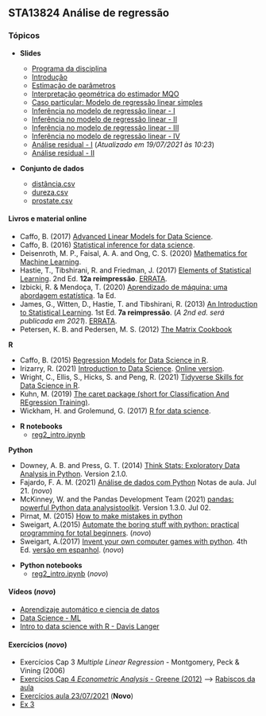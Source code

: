 ## STA13824 Análise de regressão


### Tópicos

* **Slides**
  - [Programa da disciplina](https://bit.ly/3vhS3sB)
  - [Introdução](https://bit.ly/3zyTUNc)
  - [Estimação de parâmetros](https://bit.ly/3iWPb1K)
  - [Interpretação geométrica do estimador MQO](https://bit.ly/3qkA4AV)   
  - [Caso particular: Modelo de regressão linear simples](https://bit.ly/3jbGGAf)
  - [Inferência no modelo de regressão linear - I](https://bit.ly/3h0ohow) 
  - [Inferência no modelo de regressão linear - II](https://bit.ly/3A5DqMC) 
  - [Inferência no modelo de regressão linear - III](https://bit.ly/3dGxuA0) 
  - [Inferência no modelo de regressão linear - IV](https://bit.ly/3xDc4Mo)
  - [Análise residual - I](https://bit.ly/3iqanv7) (*Atualizado em 19/07/2021 às 10:23*)
  - [Análise residual - II](https://bit.ly/3jviHfA) 


* **Conjunto de dados**
  - [distância.csv](https://bit.ly/3w3AAo6)
  - [dureza.csv](https://bit.ly/3y2bTd1)
  - [prostate.csv](https://bit.ly/3hEwEqd)


#### Livros e material online

  - Caffo, B. (2017) [Advanced Linear Models for Data Science](https://bit.ly/3gIfHKT).
  - Caffo, B. (2016) [Statistical inference for data science](https://bit.ly/3qsjgbv).
  - Deisenroth, M. P., Faisal, A. A. and Ong, C. S. (2020) [Mathematics for Machine Learning](https://bit.ly/3gUa1vZ).
  - Hastie, T., Tibshirani, R. and Friedman, J. (2017) [Elements of Statistical Learning](https://stanford.io/3gPor0n). 2nd Ed. **12a reimpressão**. [ERRATA](https://stanford.io/3wIpcPD).
  - Izbicki, R. & Mendoça, T. (2020) [Aprendizado de máquina: uma abordagem estatística](https://bit.ly/3zHVcFJ). 1a Ed.
  - James, G., Witten, D., Hastie, T. and Tibshirani, R. (2013) [An Introduction to Statistical Learning](https://bit.ly/3qjFmwz). 1st Ed. **7a reimpressão**. (*A 2nd ed. será publicada em 2021*). [ERRATA](https://www.statlearning.com/errata-first-edition).
  - Petersen, K. B. and Pedersen, M. S. (2012) [The Matrix Cookbook](http://www2.imm.dtu.dk/pubdb/edoc/imm3274.pdf)
  
**R**
  - Caffo, B. (2015) [Regression Models for Data Science in R](https://bit.ly/35FkZAz).
  - Irizarry, R. (2021) [Introduction to Data Science](https://bit.ly/2SRBJBK). [Online version](https://bit.ly/3zEySwF).
  -  Wright, C., Ellis, S., Hicks, S. and Peng, R. (2021) [Tidyverse Skills for Data Science in R](https://bit.ly/3qhUDht).
  -  Kuhn, M. (2019) [The caret package (short for Classification And REgression Training)](http://topepo.github.io/caret/).
  -  Wickham, H. and Grolemund, G. (2017) [R for data science](https://r4ds.had.co.nz/).

* **R notebooks**
  - [reg2_intro.ipynb](https://bit.ly/3r0Qkrk)

**Python**
  - Downey, A. B. and Press, G. T. (2014) [Think Stats: Exploratory Data Analysis in Python](https://bit.ly/3qhbeSH). Version 2.1.0.
  - Fajardo, F. A. M. (2021) [Análise de dados com Python](https://bit.ly/3xzvf9D) Notas de aula. Jul 21. (*novo*)
  - McKinney, W. and the Pandas Development Team (2021) [pandas: powerful Python data analysistoolkit](https://bit.ly/2Ty6A6V). Version 1.3.0. Jul 02.
  - Pirnat, M. (2015) [How to make mistakes in python](https://bit.ly/3BncZ5J)
  - Sweigart, A.(2015) [Automate the boring stuff with python: practical programming for total beginners](https://bit.ly/3wSPVrW). (*novo*)
  - Sweigart, A.(2017) [Invent your own computer games with python](https://bit.ly/3xU5yRx). 4th Ed. [versão em espanhol](https://bit.ly/3xRrRqQ). (*novo*)
  

* **Python notebooks**
  - [reg2_intro.ipynb](https://bit.ly/2VpCrXI) (*novo*)


#### Vídeos (*novo*)
  - [Aprendizaje automático e ciencia de datos](https://bit.ly/3wEmrOy)
  - [Data Science - ML](https://bit.ly/3yIJ1Hc)
  - [Intro to data science with R - Davis Langer](https://bit.ly/3yJ92Gg)


#### Exercícios (*novo*)
  - Exercícios Cap 3 *Multiple Linear Regression* - Montgomery, Peck & Vining (2006)
  - [Exercícios Cap 4 *Econometric Analysis* - Greene (2012)](https://bit.ly/36LbX5r) --> [Rabiscos da aula](https://bit.ly/3kDgQFN) 
  - [Exercícios aula 23/07/2021](https://bit.ly/3zGOcYX) (**Novo**)
  - [Ex 3](https://bit.ly/3xUckXl)

